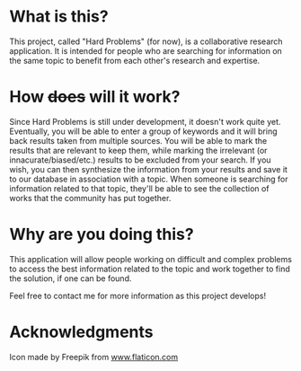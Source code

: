# What is this?
  This project, called "Hard Problems" (for now), is a collaborative research application.  It is intended for people who are searching for information on the same topic to benefit from each other's research and expertise.

# How ~~does~~ will it work?
  Since Hard Problems is still under development, it doesn't work quite yet.  Eventually, you will be able to enter a group of keywords and it will bring back results taken from multiple sources.  You will be able to mark the results that are relevant to keep them, while marking the irrelevant (or innacurate/biased/etc.) results to be excluded from your search.  If you wish, you can then synthesize the information from your results and save it to our database in association with a topic.  When someone is searching for information related to that topic, they'll be able to see the collection of works that the community has put together.

# Why are you doing this?
  This application will allow people working on difficult and complex problems to access the best information related to the topic and work together to find the solution, if one can be found.

  Feel free to contact me for more information as this project develops!

# Acknowledgments
  Icon made by Freepik from www.flaticon.com